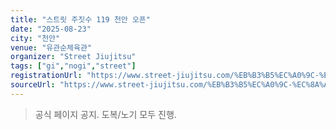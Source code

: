 ```yaml
---
title: "스트릿 주짓수 119 천안 오픈"
date: "2025-08-23"
city: "천안"
venue: "유관순체육관"
organizer: "Street Jiujitsu"
tags: ["gi","nogi","street"]
registrationUrl: "https://www.street-jiujitsu.com/%EB%B3%B5%EC%A0%9C-%EC%8A%A4%ED%8A%B8%EB%A6%BF117-%EA%B4%91%EC%A3%BC-%EC%98%A4%ED%94%88"
sourceUrl: "https://www.street-jiujitsu.com/%EB%B3%B5%EC%A0%9C-%EC%8A%A4%ED%8A%B8%EB%A6%BF117-%EA%B4%91%EC%A3%BC-%EC%98%A4%ED%94%88"
---
```


> 공식 페이지 공지. 도복/노기 모두 진행.
